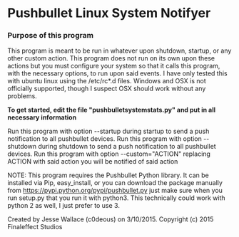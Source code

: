 <h1>Pushbullet Linux System Notifyer</h1>

<p>

<h3> Purpose of this program </h3>
This program is meant to be run in whatever upon shutdown, startup, or any other custom action.  This program does not run on its own upon these actions but you must configure your system so that it calls this program, with the necessary options, to run upon said events.
I have only tested this with ubuntu linux using the /etc/rc*.d files.  Windows and OSX is not officially supported, though I suspect OSX should work without any problems.


<b>To get started, edit the file "pushbulletsystemstats.py" and put in all necessary information</b>


Run this program with option --startup during startup to send a push notification to all pushbullet devices.
Run this program with option --shutdown during shutdown to send a push notification to all pushbullet devices.
Run this program with option --custom="ACTION" replacing ACTION with said action you will be notified of said action


NOTE: This program requires the Pushbullet Python library.  It can be installed via Pip, easy_install, or you can download the package manually from
https://pypi.python.org/pypi/pushbullet.py just make sure when you run setup.py that you run it with python3.  This technically could work with python 2 as well, I just prefer to use 3.

Created by Jesse Wallace (c0deous) on 3/10/2015.
Copyright (c) 2015 Finaleffect Studios
</p>
